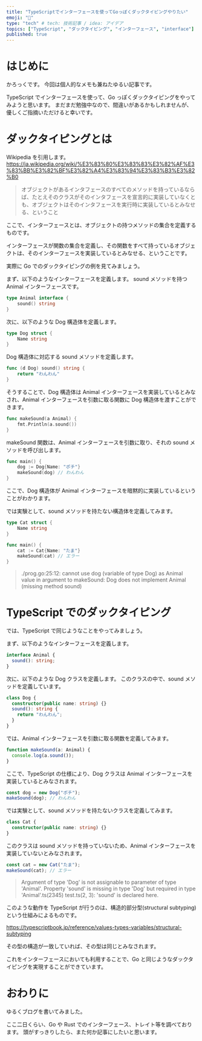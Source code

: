 ```yaml
---
title: "TypeScriptでインターフェースを使ってGoっぽくダックタイピングやりたい"
emoji: "🦆"
type: "tech" # tech: 技術記事 / idea: アイデア
topics: ["TypeScript", "ダックタイピング", "インターフェース", "interface"]
published: true
---
```


# はじめに

かろっくです。
今回は個人的なメモも兼ねたゆるい記事です。

TypeScript でインターフェースを使って、Go っぽくダックタイピングをやってみようと思います。
まだまだ勉強中なので、間違いがあるかもしれませんが、優しくご指摘いただけると幸いです。

# ダックタイピングとは

Wikipedia を引用します。
https://ja.wikipedia.org/wiki/%E3%83%80%E3%83%83%E3%82%AF%E3%83%BB%E3%82%BF%E3%82%A4%E3%83%94%E3%83%B3%E3%82%B0

> オブジェクトがあるインタフェースのすべてのメソッドを持っているならば、たとえそのクラスがそのインタフェースを宣言的に実装していなくとも、オブジェクトはそのインタフェースを実行時に実装しているとみなせる、ということ

ここで、インターフェースとは、オブジェクトの持つメソッドの集合を定義するものです。

インターフェースが関数の集合を定義し、その関数をすべて持っているオブジェクトは、そのインターフェースを実装しているとみなせる、ということです。

実際に Go でのダックタイピングの例を見てみましょう。

まず、以下のようなインターフェースを定義します。
sound メソッドを持つ Animal インターフェースです。

```go
type Animal interface {
    sound() string
}
```

次に、以下のような Dog 構造体を定義します。

```go
type Dog struct {
    Name string
}
```

Dog 構造体に対応する sound メソッドを定義します。

```go
func (d Dog) sound() string {
    return "わんわん"
}
```

そうすることで、Dog 構造体は Animal インターフェースを実装しているとみなされ、Animal インターフェースを引数に取る関数に Dog 構造体を渡すことができます。

```go
func makeSound(a Animal) {
    fmt.Println(a.sound())
}
```

makeSound 関数は、Animal インターフェースを引数に取り、それの sound メソッドを呼び出します。

```go
func main() {
    dog := Dog{Name: "ポチ"}
    makeSound(dog) // わんわん
}
```

ここで、Dog 構造体が Animal インターフェースを暗黙的に実装しているということがわかります。

では実験として、sound メソッドを持たない構造体を定義してみます。

```go
type Cat struct {
    Name string
}

func main() {
    cat := Cat{Name: "たま"}
    makeSound(cat) // エラー
}
```

> ./prog.go:25:12: cannot use dog (variable of type Dog) as Animal value in argument to makeSound: Dog does not implement Animal (missing method sound)

# TypeScript でのダックタイピング

では、TypeScript で同じようなことをやってみましょう。

まず、以下のようなインターフェースを定義します。

```typescript
interface Animal {
  sound(): string;
}
```

次に、以下のような Dog クラスを定義します。
このクラスの中で、sound メソッドを定義しています。

```typescript
class Dog {
  constructor(public name: string) {}
  sound(): string {
    return "わんわん";
  }
}
```

では、Animal インターフェースを引数に取る関数を定義してみます。

```typescript
function makeSound(a: Animal) {
  console.log(a.sound());
}
```

ここで、TypeScript の仕様により、Dog クラスは Animal インターフェースを実装しているとみなされます。

```typescript
const dog = new Dog("ポチ");
makeSound(dog); // わんわん
```

では実験として、sound メソッドを持たないクラスを定義してみます。

```typescript
class Cat {
  constructor(public name: string) {}
}
```

このクラスは sound メソッドを持っていないため、Animal インターフェースを実装していないとみなされます。

```typescript
const cat = new Cat("たま");
makeSound(cat); // エラー
```

> Argument of type 'Dog' is not assignable to parameter of type 'Animal'. Property 'sound' is missing in type 'Dog' but required in type 'Animal'.ts(2345) test.ts(2, 3): 'sound' is declared here.

このような動作を TypeScript が行うのは、構造的部分型(structural subtyping)という仕組みによるものです。

https://typescriptbook.jp/reference/values-types-variables/structural-subtyping

その型の構造が一致していれば、その型は同じとみなされます。

これをインターフェースにおいても利用することで、Go と同じようなダックタイピングを実現することができています。

# おわりに

ゆるくブログを書いてみました。

ここ二日くらい、Go や Rust でのインターフェース、トレイト等を調べております。
頭がすっきりしたら、また何か記事にしたいと思います。
